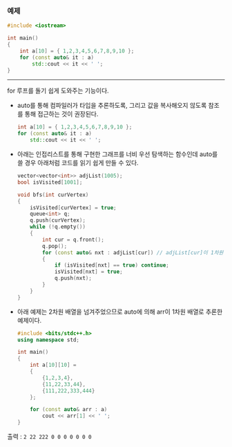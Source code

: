 ### 예제

```C++
#include <iostream>

int main()
{
	int a[10] = { 1,2,3,4,5,6,7,8,9,10 };
	for (const auto& it : a)
		std::cout << it << ' ';
}
```

***
for 루프를 돌기 쉽게 도와주는 기능이다.

- auto를 통해 컴파일러가 타입을 추론하도록, 그리고 값을 복사해오지 않도록 참조를 통해 접근하는 것이 권장된다.
    ```C++
	int a[10] = { 1,2,3,4,5,6,7,8,9,10 };
	for (const auto& it : a)
		std::cout << it << ' ';
    ```
  
- 아래는 인접리스트를 통해 구현한 그래프를 너비 우선 탐색하는 함수인데 auto를 쓸 경우 아래처럼 코드를 읽기 쉽게 만들 수 있다.
    ```C++
    vector<vector<int>> adjList(1005);
    bool isVisited[1001];

    void bfs(int curVertex)
    {
        isVisited[curVertex] = true;	
        queue<int> q;
        q.push(curVertex);
        while (!q.empty())
        {
            int cur = q.front(); 
            q.pop();
            for (const auto& nxt : adjList[cur]) // adjList[cur]이 1차원 벡터이므로 nxt는 int로 추론될것임
            {
                if (isVisited[nxt] == true) continue;
                isVisited[nxt] = true;
                q.push(nxt);
            }
        }
    }
    ```

- 아래 예제는 2차원 배열을 넘겨주었으므로 auto에 의해 arr이 1차원 배열로 추론한 예제이다.
    ```C++
    #include <bits/stdc++.h>
    using namespace std;

    int main()
    {
        int a[10][10] =
        {
            {1,2,3,4},
            {11,22,33,44},
            {111,222,333,444}
        };

        for (const auto& arr : a)
            cout << arr[1] << ' ';
    }
    ```
출력 : ```2 22 222 0 0 0 0 0 0 0```